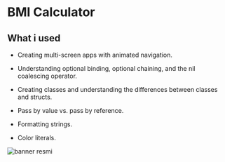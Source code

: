

#  BMI Calculator

## What i used

* Creating multi-screen apps with animated navigation.
* Understanding optional binding, optional chaining, and the nil coalescing operator.

* Creating classes and understanding the differences between classes and structs.

* Pass by value vs. pass by reference.

* Formatting strings.

* Color literals.

![banner resmi](https://r.resimlink.com/Uqkcmv5d.png)


